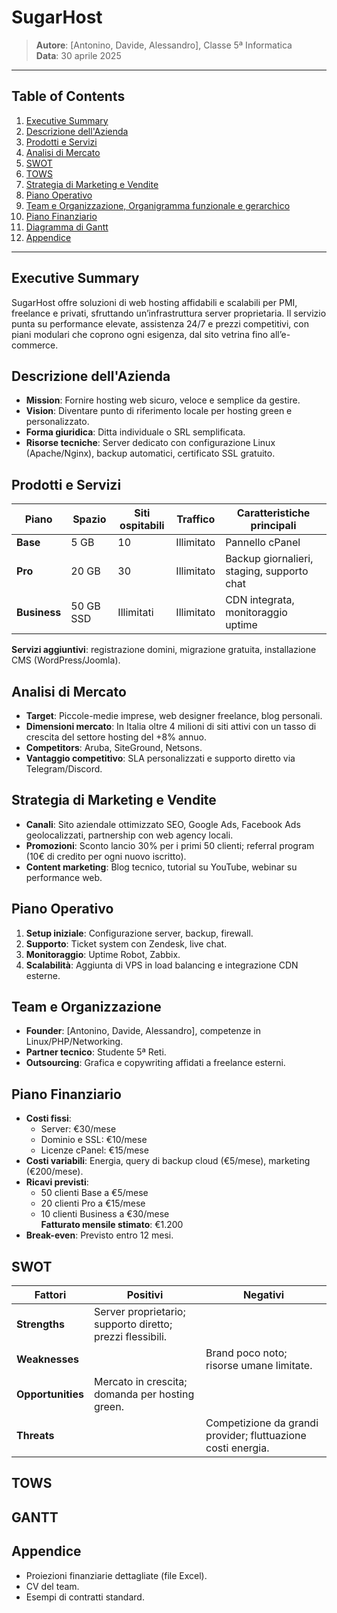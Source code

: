 # SugarHost

> **Autore**: [Antonino, Davide, Alessandro], Classe 5ª Informatica  
> **Data**: 30 aprile 2025

---

## Table of Contents

1. [Executive Summary](#executive-summary)  
2. [Descrizione dell'Azienda](#descrizione-dellazienda)  
3. [Prodotti e Servizi](#prodotti-e-servizi)  
4. [Analisi di Mercato](#analisi-di-mercato)
9. [SWOT](#swot)
10. [TOWS](#tows)
6. [Strategia di Marketing e Vendite](#strategia-di-marketing-e-vendite)  
7. [Piano Operativo](#piano-operativo)  
8. [Team e Organizzazione, Organigramma funzionale e gerarchico](#team-e-organizzazione)  
9. [Piano Finanziario](#piano-finanziario) 
11. [Diagramma di Gantt](#Gantt)
12. [Appendice](#appendice)

---

## Executive Summary

SugarHost offre soluzioni di web hosting affidabili e scalabili per PMI, freelance e privati, sfruttando un’infrastruttura server proprietaria. Il servizio punta su performance elevate, assistenza 24/7 e prezzi competitivi, con piani modulari che coprono ogni esigenza, dal sito vetrina fino all’e-commerce.

## Descrizione dell'Azienda

- **Mission**: Fornire hosting web sicuro, veloce e semplice da gestire.  
- **Vision**: Diventare punto di riferimento locale per hosting green e personalizzato.  
- **Forma giuridica**: Ditta individuale o SRL semplificata.  
- **Risorse tecniche**: Server dedicato con configurazione Linux (Apache/Nginx), backup automatici, certificato SSL gratuito.

## Prodotti e Servizi

| Piano         | Spazio     | Siti ospitabili | Traffico   | Caratteristiche principali             |
|---------------|------------|-----------------|------------|----------------------------------------|
| **Base**      | 5 GB       | 10              | Illimitato | Pannello cPanel                        |
| **Pro**       | 20 GB      | 30              | Illimitato | Backup giornalieri, staging, supporto chat |
| **Business**  | 50 GB SSD  | Illimitati      | Illimitato | CDN integrata, monitoraggio uptime     |

**Servizi aggiuntivi**: registrazione domini, migrazione gratuita, installazione CMS (WordPress/Joomla).

## Analisi di Mercato

- **Target**: Piccole-medie imprese, web designer freelance, blog personali.  
- **Dimensioni mercato**: In Italia oltre 4 milioni di siti attivi con un tasso di crescita del settore hosting del +8% annuo.  
- **Competitors**: Aruba, SiteGround, Netsons.  
- **Vantaggio competitivo**: SLA personalizzati e supporto diretto via Telegram/Discord.

## Strategia di Marketing e Vendite

- **Canali**: Sito aziendale ottimizzato SEO, Google Ads, Facebook Ads geolocalizzati, partnership con web agency locali.  
- **Promozioni**: Sconto lancio 30% per i primi 50 clienti; referral program (10€ di credito per ogni nuovo iscritto).  
- **Content marketing**: Blog tecnico, tutorial su YouTube, webinar su performance web.

## Piano Operativo

1. **Setup iniziale**: Configurazione server, backup, firewall.  
2. **Supporto**: Ticket system con Zendesk, live chat.  
3. **Monitoraggio**: Uptime Robot, Zabbix.  
4. **Scalabilità**: Aggiunta di VPS in load balancing e integrazione CDN esterne.

## Team e Organizzazione

- **Founder**: [Antonino, Davide, Alessandro], competenze in Linux/PHP/Networking.  
- **Partner tecnico**: Studente 5ª Reti.  
- **Outsourcing**: Grafica e copywriting affidati a freelance esterni.

## Piano Finanziario

- **Costi fissi**:  
  - Server: €30/mese  
  - Dominio e SSL: €10/mese  
  - Licenze cPanel: €15/mese
- **Costi variabili**: Energia, query di backup cloud (€5/mese), marketing (€200/mese).  
- **Ricavi previsti**:  
  - 50 clienti Base a €5/mese  
  - 20 clienti Pro a €15/mese  
  - 10 clienti Business a €30/mese  
  **Fatturato mensile stimato**: €1.200  
- **Break-even**: Previsto entro 12 mesi.

## SWOT

| Fattori       | Positivi                                      | Negativi                               |
|---------------|-----------------------------------------------|----------------------------------------|
| **Strengths** | Server proprietario; supporto diretto; prezzi flessibili. |                                        |
| **Weaknesses**|                                               | Brand poco noto; risorse umane limitate. |
| **Opportunities** | Mercato in crescita; domanda per hosting green.   |                                        |
| **Threats**   |                                               | Competizione da grandi provider; fluttuazione costi energia. |

## TOWS

## GANTT

## Appendice

- Proiezioni finanziarie dettagliate (file Excel).  
- CV del team.  
- Esempi di contratti standard.
